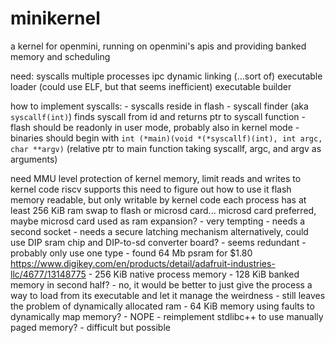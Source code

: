 # minikernel

a kernel for openmini, running on openmini's apis and providing banked memory and scheduling

need:
	syscalls
	multiple processes
	ipc
	dynamic linking (...sort of)
	executable loader (could use ELF, but that seems inefficient)
	executable builder

how to implement syscalls:
	- syscalls reside in flash
	- syscall finder (aka `syscallf(int)`) finds syscall from id and returns ptr to syscall function
	- flash should be readonly in user mode, probably also in kernel mode
	- binaries should begin with `int (*main)(void *(*syscallf)(int), int argc, char **argv)` (relative ptr to main function taking syscallf, argc, and argv as arguments)


need MMU level protection of kernel memory, limit reads and writes to kernel code
riscv supports this
need to figure out how to use it
flash memory readable, but only writable by kernel code
each process has at least 256 KiB ram
swap to flash or microsd card...
microsd card preferred, maybe microsd card used as ram expansion?
	- very tempting
	- needs a second socket
	- needs a secure latching mechanism
alternatively, could use DIP sram chip and DIP-to-sd converter board?
	- seems redundant
	- probably only use one type
	- found 64 Mb psram for $1.80 https://www.digikey.com/en/products/detail/adafruit-industries-llc/4677/13148775
	- 256 KiB native process memory
	- 128 KiB banked memory in second half?
		- no, it would be better to just give the process a way to load from its executable and let it manage the weirdness
		- still leaves the problem of dynamically allocated ram
			- 64 KiB memory using faults to dynamically map memory?
				- NOPE
			- reimplement stdlibc++ to use manually paged memory?
				- difficult but possible
			